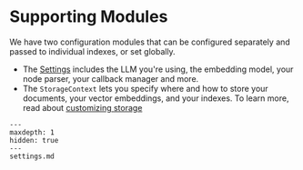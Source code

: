 # Supporting Modules

We have two configuration modules that can be configured separately and passed to individual indexes, or set globally.

- The [Settings](settings.md) includes the LLM you're using, the embedding model, your node parser, your callback manager and more.
- The `StorageContext` lets you specify where and how to store your documents, your vector embeddings, and your indexes. To learn more, read about [customizing storage](/module_guides/storing/customization.md)

```{toctree}
---
maxdepth: 1
hidden: true
---
settings.md
```
